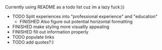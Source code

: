 Currently using README as a todo list cuz im a lazy fuck:))
- TODO Split experiences into "professional experience" and "education"
  - FINISHED Also figure out potential horizontal formatting
- FINISHED make styling more visuallly appealing
- FINISHED fill out information properly
- TODO populate links
- TODO add quotes?:)
